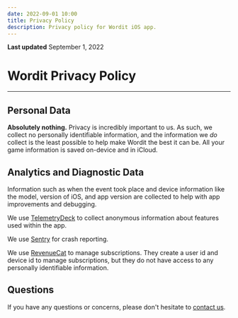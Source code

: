 ```yaml
---
date: 2022-09-01 10:00
title: Privacy Policy
description: Privacy policy for Wordit iOS app.
---
```


**Last updated**
September 1, 2022

# Wordit Privacy Policy
<hr />

## Personal Data
**Absolutely nothing.** Privacy is incredibly important to us. As such, we collect no personally identifiable information, and the information we *do* collect is the least possible to help make Wordit the best it can be. All your game information is saved on-device and in iCloud.

## Analytics and Diagnostic Data
Information such as when the event took place and device information like the model, version of iOS, and app version are collected to help with app improvements and debugging.

We use [TelemetryDeck](https://telemetrydeck.com) to collect anonymous information about features used within the app. 

We use [Sentry](https://sentry.io) for crash reporting. 

We use [RevenueCat](https://www.revenuecat.com) to manage subscriptions. They create a user id and device id to manage subscriptions, but they do not have access to any personally identifiable information. 

## Questions
If you have any questions or concerns, please don't hesitate to [contact us](mailto:wordit.app@ericschofield.dev).

